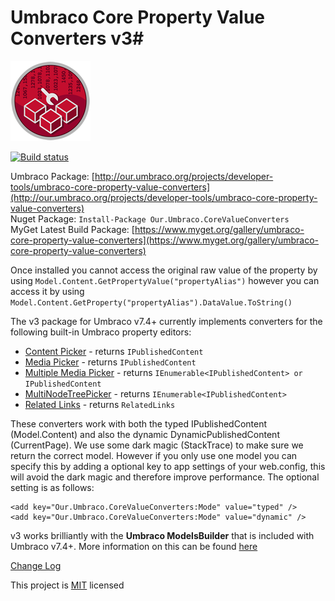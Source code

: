 # Umbraco Core Property Value Converters v3#

![](PropertyValueConverters.png)

[![Build status](https://ci.appveyor.com/api/projects/status/tnonusc0x47djvj5/branch/v2?svg=true)](https://ci.appveyor.com/project/JeavonLeopold/umbraco-core-property-value-converters/branch/v2)

Umbraco Package: [http://our.umbraco.org/projects/developer-tools/umbraco-core-property-value-converters](http://our.umbraco.org/projects/developer-tools/umbraco-core-property-value-converters)
<br/>Nuget Package: `Install-Package Our.Umbraco.CoreValueConverters`
<br/>MyGet Latest Build Package: [https://www.myget.org/gallery/umbraco-core-property-value-converters](https://www.myget.org/gallery/umbraco-core-property-value-converters)

Once installed you cannot access the original raw value of the property by using `Model.Content.GetPropertyValue("propertyAlias")` however you can access it by using  `Model.Content.GetProperty("propertyAlias").DataValue.ToString()`

The v3 package for Umbraco v7.4+ currently implements converters for the following built-in Umbraco property editors:

- [Content Picker](Docs/ContentPicker.md) - returns `IPublishedContent`
- [Media Picker](Docs/MediaPicker.md) - returns `IPublishedContent`
- [Multiple Media Picker](Docs/MultipleMediaPicker.md) - returns `IEnumerable<IPublishedContent> or IPublishedContent`
- [MultiNodeTreePicker](Docs/MultiNodeTreePicker.md) - returns `IEnumerable<IPublishedContent>`
- [Related Links](Docs/RelatedLinks.md) - returns `RelatedLinks`

These converters work with both the typed IPublishedContent (Model.Content) and also the dynamic DynamicPublishedContent (CurrentPage). We use some dark magic (StackTrace) to make sure we return the correct model. However if you only use one model you can specify this by adding a optional key to app settings of your web.config, this will avoid the dark magic and therefore improve performance. The optional setting is as follows:

    <add key="Our.Umbraco.CoreValueConverters:Mode" value="typed" />
    <add key="Our.Umbraco.CoreValueConverters:Mode" value="dynamic" />

v3 works brilliantly with the **Umbraco ModelsBuilder** that is included with Umbraco v7.4+. More information on this can be found [here](Docs/ModelsBuilder.md)

[Change Log](Docs/ChangeLog.md)

This project is [MIT](http://opensource.org/licenses/mit-license.php) licensed
